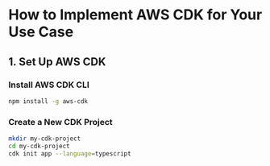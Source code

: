 # How to Implement AWS CDK for Your Use Case

## 1. Set Up AWS CDK

### Install AWS CDK CLI

```bash
npm install -g aws-cdk
```

### Create a New CDK Project

```bash
mkdir my-cdk-project
cd my-cdk-project
cdk init app --language=typescript
```
